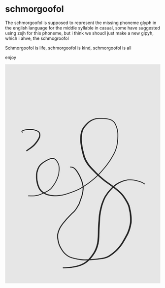 # schmorgoofol

The schmorgoofol is supposed to represent the missing phoneme glyph in the english language for the middle syllable in casual, some have suggested using zsjh for this phoneme, but i think we shoudl just make a new glpyh, which i ahve, the schmogroofol

Schmorgoofol is life, schmorgoofol is kind, schmorgoofol is all

enjoy

![schmorgoofol](highdefinitionrenderingoftheschmorgoofol.jpg "schmorgoofol")
